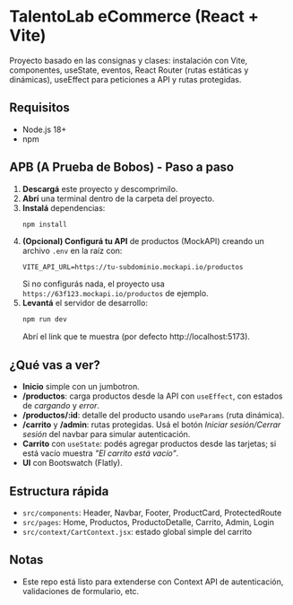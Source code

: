 # TalentoLab eCommerce (React + Vite)

Proyecto basado en las consignas y clases: instalación con Vite, componentes, useState, eventos,
React Router (rutas estáticas y dinámicas), useEffect para peticiones a API y rutas protegidas.

## Requisitos
- Node.js 18+
- npm

## APB (A Prueba de Bobos) - Paso a paso

1) **Descargá** este proyecto y descomprimilo.
2) **Abrí** una terminal dentro de la carpeta del proyecto.
3) **Instalá** dependencias:
   ```bash
   npm install
   ```
4) **(Opcional) Configurá tu API** de productos (MockAPI) creando un archivo `.env` en la raíz con:
   ```
   VITE_API_URL=https://tu-subdominio.mockapi.io/productos
   ```
   Si no configurás nada, el proyecto usa `https://63f123.mockapi.io/productos` de ejemplo.
5) **Levantá** el servidor de desarrollo:
   ```bash
   npm run dev
   ```
   Abrí el link que te muestra (por defecto http://localhost:5173).

## ¿Qué vas a ver?
- **Inicio** simple con un jumbotron.
- **/productos**: carga productos desde la API con `useEffect`, con estados de *cargando* y *error*.
- **/productos/:id**: detalle del producto usando `useParams` (ruta dinámica).
- **/carrito** y **/admin**: rutas protegidas. Usá el botón *Iniciar sesión/Cerrar sesión* del navbar para simular autenticación.
- **Carrito** con `useState`: podés agregar productos desde las tarjetas; si está vacío muestra *"El carrito está vacío"*.
- **UI** con Bootswatch (Flatly).

## Estructura rápida
- `src/components`: Header, Navbar, Footer, ProductCard, ProtectedRoute
- `src/pages`: Home, Productos, ProductoDetalle, Carrito, Admin, Login
- `src/context/CartContext.jsx`: estado global simple del carrito

## Notas
- Este repo está listo para extenderse con Context API de autenticación, validaciones de formulario, etc.
